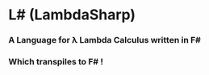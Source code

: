 # L# (LambdaSharp)
### A Language for λ Lambda Calculus written in F#

### Which transpiles to F# !
